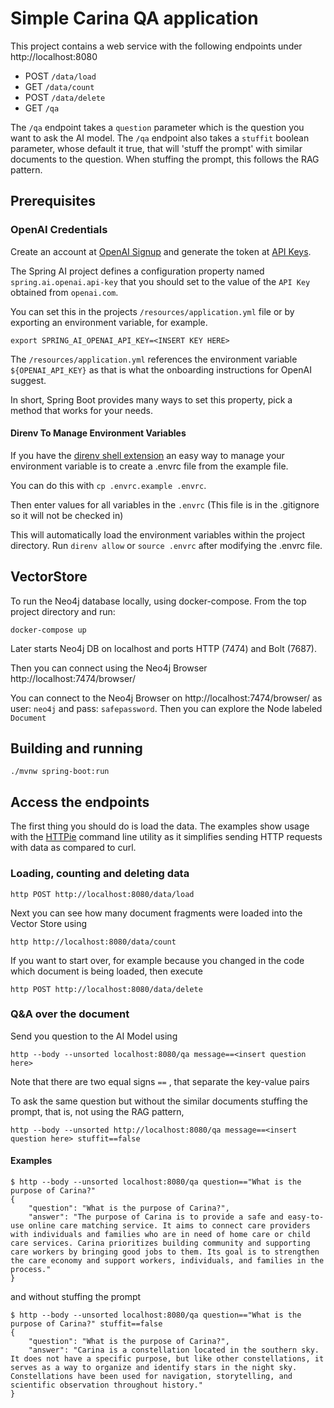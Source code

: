# Simple Carina QA application

This project contains a web service with the following endpoints under http://localhost:8080

* POST `/data/load`
* GET `/data/count`
* POST `/data/delete`
* GET `/qa`

The `/qa` endpoint takes a `question` parameter which is the question you want to ask the AI model.
The `/qa` endpoint also takes a `stuffit` boolean parameter, whose default it true, that will 'stuff the prompt' with
similar documents to the question.  When stuffing the prompt, this follows the RAG pattern.

## Prerequisites

### OpenAI Credentials

Create an account at [OpenAI Signup](https://platform.openai.com/signup) and generate the token at [API Keys](https://platform.openai.com/account/api-keys).

The Spring AI project defines a configuration property named `spring.ai.openai.api-key` that you should set to the value of the `API Key` obtained from `openai.com`.

You can set this in the projects `/resources/application.yml` file or by exporting an environment variable, for example.
```shell
export SPRING_AI_OPENAI_API_KEY=<INSERT KEY HERE>
```

The `/resources/application.yml` references the environment variable `${OPENAI_API_KEY}` as that is what the onboarding instructions for OpenAI suggest.

In short, Spring Boot provides many ways to set this property, pick a method that works for your needs.

#### Direnv To Manage Environment Variables
If you have the [direnv shell extension](https://direnv.net/) an easy way to manage your environment variable is to create a .envrc file from
the example file.

You can do this with `cp .envrc.example .envrc`.

Then enter values for all variables in the `.envrc` (This file is in the .gitignore so it will not be checked in)

This will automatically load the environment variables within the project directory. 
Run `direnv allow` or `source .envrc` after modifying the .envrc file.

## VectorStore

To run the Neo4j database locally, using docker-compose.
From the top project directory and run:

```
docker-compose up
```

Later starts Neo4j DB on localhost and ports HTTP (7474) and Bolt (7687).

Then you can connect using the Neo4j Browser http://localhost:7474/browser/ 

You can connect to the Neo4j Browser on http://localhost:7474/browser/   as user: `neo4j` and pass: `safepassword`.
Then you can explore the Node labeled `Document`

## Building and running

```
./mvnw spring-boot:run
```

## Access the endpoints

The first thing you should do is load the data.  The examples show usage with the [HTTPie](https://httpie.io/) command line utility as it simplifies sending HTTP requests with data as compared to curl.

### Loading, counting and deleting data

```shell
http POST http://localhost:8080/data/load
```

Next you can see how many document fragments were loaded into the Vector Store using

```shell
http http://localhost:8080/data/count
```
If you want to start over, for example because you changed in the code which document is being loaded, then execute

```shell
http POST http://localhost:8080/data/delete
```

### Q&A over the document

Send you question to the AI Model using

```shell
http --body --unsorted localhost:8080/qa message==<insert question here>
```

Note that there are two equal signs `==` , that separate the key-value pairs

To ask the same question but without the similar documents stuffing the prompt, that is, not using the RAG pattern,

```shell
http --body --unsorted http://localhost:8080/qa message==<insert question here> stuffit==false
```

#### Examples

```shell
$ http --body --unsorted localhost:8080/qa question=="What is the purpose of Carina?"
{
    "question": "What is the purpose of Carina?",
    "answer": "The purpose of Carina is to provide a safe and easy-to-use online care matching service. It aims to connect care providers with individuals and families who are in need of home care or child care services. Carina prioritizes building community and supporting care workers by bringing good jobs to them. Its goal is to strengthen the care economy and support workers, individuals, and families in the process."
}
```

and without stuffing the prompt

```shell
$ http --body --unsorted localhost:8080/qa question=="What is the purpose of Carina?" stuffit==false
{
    "question": "What is the purpose of Carina?",
    "answer": "Carina is a constellation located in the southern sky. It does not have a specific purpose, but like other constellations, it serves as a way to organize and identify stars in the night sky. Constellations have been used for navigation, storytelling, and scientific observation throughout history."
}

```
